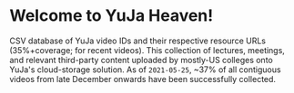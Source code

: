 # Welcome to YuJa Heaven!
CSV database of YuJa video IDs and their respective resource URLs (35%+coverage; for recent videos).  This collection of lectures, meetings, and relevant third-party content uploaded by mostly-US colleges onto YuJa's cloud-storage solution.  As of `2021-05-25`, ~37% of all contiguous videos from late December onwards have been successfully collected.
